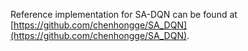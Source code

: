 Reference implementation for SA-DQN can be found at [https://github.com/chenhongge/SA_DQN](https://github.com/chenhongge/SA_DQN).
